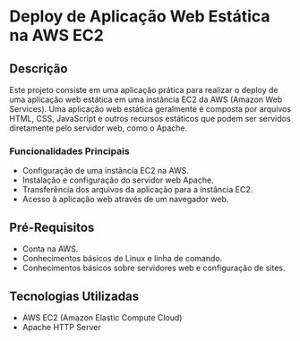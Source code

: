# Deploy de Aplicação Web Estática na AWS EC2

## Descrição

Este projeto consiste em uma aplicação prática para realizar o deploy de uma aplicação web estática em uma instância EC2 da AWS (Amazon Web Services). Uma aplicação web estática geralmente é composta por arquivos HTML, CSS, JavaScript e outros recursos estáticos que podem ser servidos diretamente pelo servidor web, como o Apache.

### Funcionalidades Principais

- Configuração de uma instância EC2 na AWS.
- Instalação e configuração do servidor web Apache.
- Transferência dos arquivos da aplicação para a instância EC2.
- Acesso à aplicação web através de um navegador web.

## Pré-Requisitos

- Conta na AWS.
- Conhecimentos básicos de Linux e linha de comando.
- Conhecimentos básicos sobre servidores web e configuração de sites.

## Tecnologias Utilizadas

- AWS EC2 (Amazon Elastic Compute Cloud)
- Apache HTTP Server


